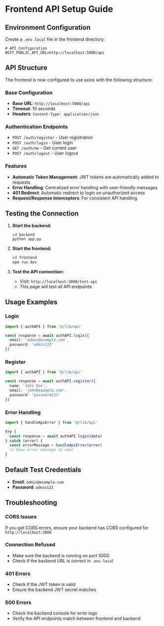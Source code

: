 # Frontend API Setup Guide

## Environment Configuration

Create a `.env.local` file in the frontend directory:

```env
# API Configuration
NEXT_PUBLIC_API_URL=http://localhost:5000/api
```

## API Structure

The frontend is now configured to use axios with the following structure:

### Base Configuration
- **Base URL**: `http://localhost:5000/api`
- **Timeout**: 10 seconds
- **Headers**: `Content-Type: application/json`

### Authentication Endpoints
- `POST /auth/register` - User registration
- `POST /auth/login` - User login
- `GET /auth/me` - Get current user
- `POST /auth/logout` - User logout

### Features
- **Automatic Token Management**: JWT tokens are automatically added to requests
- **Error Handling**: Centralized error handling with user-friendly messages
- **401 Redirect**: Automatic redirect to login on unauthorized access
- **Request/Response Interceptors**: For consistent API handling

## Testing the Connection

1. **Start the backend:**
   ```bash
   cd backend
   python app.py
   ```

2. **Start the frontend:**
   ```bash
   cd frontend
   npm run dev
   ```

3. **Test the API connection:**
   - Visit: `http://localhost:3000/test-api`
   - This page will test all API endpoints

## Usage Examples

### Login
```typescript
import { authAPI } from '@/lib/api'

const response = await authAPI.login({
  email: 'admin@example.com',
  password: 'admin123'
})
```

### Register
```typescript
import { authAPI } from '@/lib/api'

const response = await authAPI.register({
  name: 'John Doe',
  email: 'john@example.com',
  password: 'password123'
})
```

### Error Handling
```typescript
import { handleApiError } from '@/lib/api'

try {
  const response = await authAPI.login(data)
} catch (error) {
  const errorMessage = handleApiError(error)
  // Show error message to user
}
```

## Default Test Credentials

- **Email**: `admin@example.com`
- **Password**: `admin123`

## Troubleshooting

### CORS Issues
If you get CORS errors, ensure your backend has CORS configured for `http://localhost:3000`

### Connection Refused
- Make sure the backend is running on port 5000
- Check if the backend URL is correct in `.env.local`

### 401 Errors
- Check if the JWT token is valid
- Ensure the backend JWT secret matches

### 500 Errors
- Check the backend console for error logs
- Verify the API endpoints match between frontend and backend
